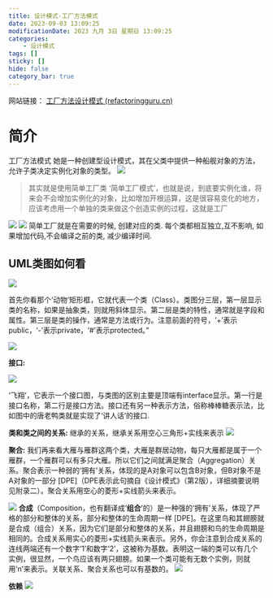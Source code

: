 ```yaml
---
title: 设计模式-工厂方法模式
date: 2023-09-03 13:09:25
modificationDate: 2023 九月 3日 星期日 13:09:25
categories: 
	- 设计模式
tags: []
sticky: []
hide: false
category_bar: true
---
```

网站链接：
[工厂方法设计模式 (refactoringguru.cn)](https://refactoringguru.cn/design-patterns/factory-method)

# 简介
工厂方法模式 她是一种创建型设计模式，其在父类中提供一种船舰对象的方法，允许子类决定实例化对象的类型。
![](../../imgs/Pasted%20image%2020230903131943.png)
> 其实就是使用简单工厂类
‘简单工厂模式’，也就是说，到底要实例化谁，将来会不会增加实例化的对象，比如增加开根运算，这是很容易变化的地方，应该考虑用一个单独的类来做这个创造实例的过程，这就是工厂

![](../../imgs/Pasted%20image%2020230903134040.png)
![](../../imgs/Pasted%20image%2020230903133944.png)
简单工厂就是在需要的时候, 创建对应的类. 每个类都相互独立,互不影响, 如果增加代码,不会编译之前的类, 减少编译时间.
## UML类图如何看
![](../../imgs/Pasted%20image%2020230903132154.png)

首先你看那个‘动物’矩形框，它就代表一个类（Class）。类图分三层，第一层显示类的名称，如果是抽象类，则就用斜体显示。第二层是类的特性，通常就是字段和属性。第三层是类的操作，通常是方法或行为。注意前面的符号，‘+’表示public，‘-’表示private，‘#’表示protected。”

![](../../imgs/Pasted%20image%2020230903134233.png)

**接口:** 

![](https://res.weread.qq.com/wrepub/CB_85fDPzDPICld6ht6gW5IeD0Q_Image00017.jpg)

‘飞翔’，它表示一个接口图，与类图的区别主要是顶端有interface显示。第一行是接口名称，第二行是接口方法。接口还有另一种表示方法，俗称棒棒糖表示法，比如图中的唐老鸭类就是实现了‘讲人话’的接口.


**类和类之间的关系:** 继承的关系，继承关系用空心三角形+实线来表示
![](../../imgs/Pasted%20image%2020230903134840.png)

**聚合:** 我们再来看大雁与雁群这两个类，大雁是群居动物，每只大雁都是属于一个雁群，一个雁群可以有多只大雁。所以它们之间就满足聚合（Aggregation）关系。聚合表示一种弱的‘拥有’关系，体现的是A对象可以包含B对象，但B对象不是A对象的一部分 [DPE]（DPE表示此句摘自《设计模式》（第2版），详细摘要说明见附录二）。聚合关系用空心的菱形+实线箭头来表示。

![](../../imgs/Pasted%20image%2020230903140037.png)
**合成**（Composition，也有翻译成‘**组合**’的）是一种强的‘拥有’关系，体现了严格的部分和整体的关系，部分和整体的生命周期一样 [DPE]。在这里鸟和其翅膀就是合成（组合）关系，因为它们是部分和整体的关系，并且翅膀和鸟的生命周期是相同的。合成关系用实心的菱形+实线箭头来表示。另外，你会注意到合成关系的连线两端还有一个数字‘1’和数字‘2’，这被称为基数。表明这一端的类可以有几个实例，很显然，一个鸟应该有两只翅膀。如果一个类可能有无数个实例，则就用‘n’来表示。关联关系、聚合关系也可以有基数的。
![](../../imgs/Pasted%20image%2020230903140113.png)

**依赖**
![](../../imgs/Pasted%20image%2020230903140305.png)
